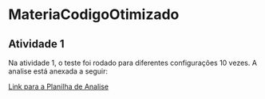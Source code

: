 # MateriaCodigoOtimizado


<h2>Atividade 1</h2>

Na atividade 1, o teste foi rodado para diferentes configurações 10 vezes. A analise está anexada a seguir:

[Link para a Planilha de Analise](https://docs.google.com/spreadsheets/d/1ySy0HpobjImWg-pCt-8TMApywm3Osy4GrlAlb6lNtZk/edit?usp=sharing)

